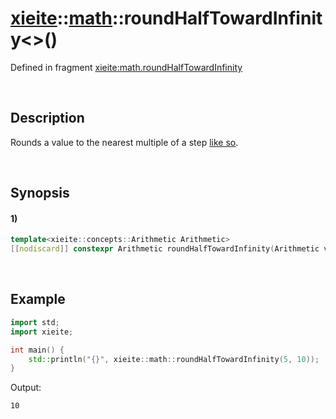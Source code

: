 # [xieite](../../xieite.md)\:\:[math](../../math.md)\:\:roundHalfTowardInfinity\<\>\(\)
Defined in fragment [xieite:math.roundHalfTowardInfinity](../../../src/math/round_half_toward_infinity.cpp)

&nbsp;

## Description
Rounds a value to the nearest multiple of a step [like so](https://en.wikipedia.org/wiki/Rounding#Rounding_half_away_from_zero).

&nbsp;

## Synopsis
#### 1)
```cpp
template<xieite::concepts::Arithmetic Arithmetic>
[[nodiscard]] constexpr Arithmetic roundHalfTowardInfinity(Arithmetic value, Arithmetic step = 1) noexcept;
```

&nbsp;

## Example
```cpp
import std;
import xieite;

int main() {
    std::println("{}", xieite::math::roundHalfTowardInfinity(5, 10));
}
```
Output:
```
10
```
